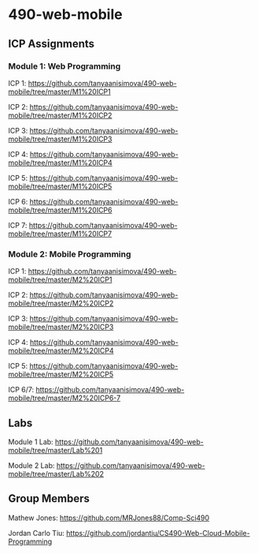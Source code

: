 # 490-web-mobile

## ICP Assignments

### Module 1: Web Programming

ICP 1: https://github.com/tanyaanisimova/490-web-mobile/tree/master/M1%20ICP1

ICP 2: https://github.com/tanyaanisimova/490-web-mobile/tree/master/M1%20ICP2

ICP 3: https://github.com/tanyaanisimova/490-web-mobile/tree/master/M1%20ICP3

ICP 4: https://github.com/tanyaanisimova/490-web-mobile/tree/master/M1%20ICP4

ICP 5: https://github.com/tanyaanisimova/490-web-mobile/tree/master/M1%20ICP5

ICP 6: https://github.com/tanyaanisimova/490-web-mobile/tree/master/M1%20ICP6

ICP 7: https://github.com/tanyaanisimova/490-web-mobile/tree/master/M1%20ICP7

### Module 2: Mobile Programming

ICP 1: https://github.com/tanyaanisimova/490-web-mobile/tree/master/M2%20ICP1

ICP 2: https://github.com/tanyaanisimova/490-web-mobile/tree/master/M2%20ICP2

ICP 3: https://github.com/tanyaanisimova/490-web-mobile/tree/master/M2%20ICP3

ICP 4: https://github.com/tanyaanisimova/490-web-mobile/tree/master/M2%20ICP4

ICP 5: https://github.com/tanyaanisimova/490-web-mobile/tree/master/M2%20ICP5

ICP 6/7: https://github.com/tanyaanisimova/490-web-mobile/tree/master/M2%20ICP6-7

## Labs

Module 1 Lab: https://github.com/tanyaanisimova/490-web-mobile/tree/master/Lab%201

Module 2 Lab: https://github.com/tanyaanisimova/490-web-mobile/tree/master/Lab%202

## Group Members

Mathew Jones: https://github.com/MRJones88/Comp-Sci490

Jordan Carlo Tiu: https://github.com/jordantiu/CS490-Web-Cloud-Mobile-Programming
